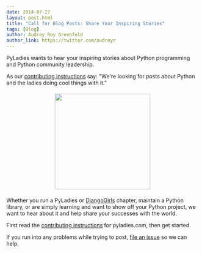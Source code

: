 ```yaml
---
date: 2014-07-27
layout: post.html
title: "Call for Blog Posts: Share Your Inspiring Stories"
tags: [Blog]
author: Audrey Roy Greenfeld
author_link: https://twitter.com/audreyr
---
```


PyLadies wants to hear your inspiring stories about Python programming and Python community leadership.

As our [contributing instructions][contributing_instructions] say: "We're looking for posts about Python and the ladies doing cool things with it."

<img src="{{ get_asset('images/pyladies-equals-you.png') }}" width="250" style="display:block;margin-left:auto;margin-right:auto;border-style:solid;border-width:6px;border-color:white;"/>


Whether you run a PyLadies or [DjangoGirls] chapter, maintain a Python library, or are simply learning and want to show off your Python project, we want to hear about it and help share your successes with the world.

First read the [contributing instructions][contributing_instructions] for pyladies.com, then get started. 

If you run into any problems while trying to post, [file an issue][file_an_issue] so we can help.

[contributing_instructions]: https://github.com/pyladies/pyladies/blob/master/CONTRIBUTING.md
[DjangoGirls]: http://djangogirls.org/
[file_an_issue]: https://github.com/pyladies/pyladies/issues/new
